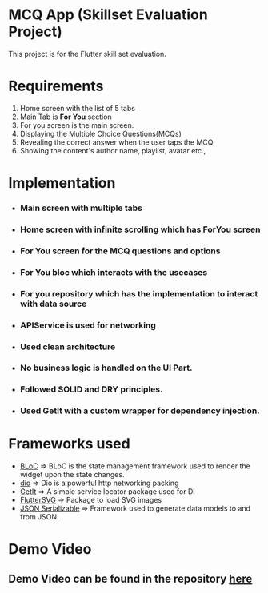 # MCQ App (Skillset Evaluation Project)

This project is for the Flutter skill set evaluation.

# Requirements

1. Home screen with the list of 5 tabs
2. Main Tab is **For You** section
3. For you screen is the main screen.
4. Displaying the Multiple Choice Questions(MCQs)
5. Revealing the correct answer when the user taps the MCQ
6. Showing the content's author name, playlist, avatar etc.,

# Implementation

- ### Main screen with multiple tabs
- ### Home screen with infinite scrolling which has ForYou screen
- ### For You screen for the MCQ questions and options
- ### For You bloc which interacts with the usecases
- ### For you repository which has the implementation to interact with data source
- ### APIService is used for networking
- ### Used clean architecture
- ### No business logic is handled on the UI Part.
- ### Followed SOLID and DRY principles.
- ### Used GetIt with a custom wrapper for dependency injection.

# Frameworks used

- [BLoC](https://pub.dev/packages/flutter_bloc) => BLoC is the state management framework used to
  render the widget upon the state changes.
- [dio](https://pub.dev/packages/dio) => Dio is a powerful http networking packing
- [GetIt](https://pub.dev/packages/get_it) => A simple service locator package used for DI
- [FlutterSVG](https://pub.dev/packages/flutter_svg) => Package to load SVG images
- [JSON Serializable](https://pub.dev/packages/json_serializable) => Framework used to generate data
  models to and from JSON.

# Demo Video

## Demo Video can be found in the repository [here](https://github.com/ourdex864/bharath_work_assessment/bharath_assessment_recording.mov)